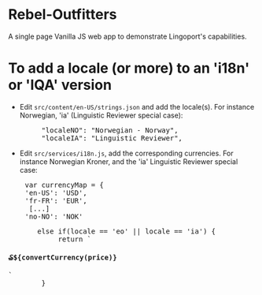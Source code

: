 # Rebel-Outfitters
A single page Vanilla JS web app to demonstrate Lingoport's capabilities.

# To add a locale (or more) to an 'i18n' or 'IQA' version
* Edit <code>src/content/en-US/strings.json</code> and add the locale(s). For instance Norwegian, 'ia' (Linguistic Reviewer special case):
<pre>
        "localeNO": "Norwegian - Norway",
        "localeIA": "Linguistic Reviewer",
</pre>

* Edit <code>src/services/i18n.js</code>, add the corresponding currencies.  For instance Norwegian Kroner, and the  'ia' Linguistic Reviewer special case:
<pre>
    var currencyMap = {
    'en-US': 'USD',
    'fr-FR': 'EUR',
     [...]
    'no-NO': 'NOK'
</pre>
<pre>
       else if(locale == 'eo' || locale == 'ia') {
            return `<h4>&#8375;${convertCurrency(price)}</h4>`
        }
</pre>
